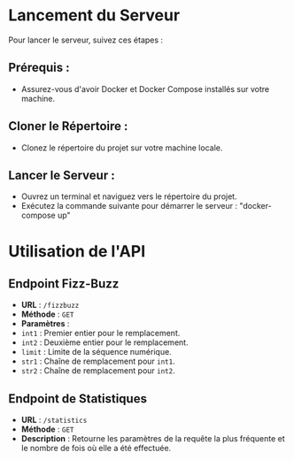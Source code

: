 # Lancement du Serveur
Pour lancer le serveur, suivez ces étapes :

## Prérequis :
- Assurez-vous d'avoir Docker et Docker Compose installés sur votre machine.

## Cloner le Répertoire :
- Clonez le répertoire du projet sur votre machine locale.

## Lancer le Serveur :
- Ouvrez un terminal et naviguez vers le répertoire du projet.
- Exécutez la commande suivante pour démarrer le serveur : "docker-compose up"

# Utilisation de l'API

## Endpoint Fizz-Buzz
- **URL** : `/fizzbuzz`
- **Méthode** : `GET`
- **Paramètres** :
- `int1` : Premier entier pour le remplacement.
- `int2` : Deuxième entier pour le remplacement.
- `limit` : Limite de la séquence numérique.
- `str1` : Chaîne de remplacement pour `int1`.
- `str2` : Chaîne de remplacement pour `int2`.

## Endpoint de Statistiques
- **URL** : `/statistics`
- **Méthode** : `GET`
- **Description** : Retourne les paramètres de la requête la plus fréquente et le nombre de fois où elle a été effectuée.
